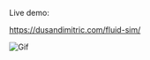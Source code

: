 Live demo:

https://dusandimitric.com/fluid-sim/

![Gif](https://github.com/DusanDimitric/fluid-sim/blob/master/demo.gif)
